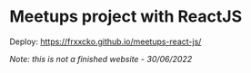 # Meetups project with ReactJS
Deploy: https://frxxcko.github.io/meetups-react-js/

<i>Note: this is not a finished website - 30/06/2022</i>
